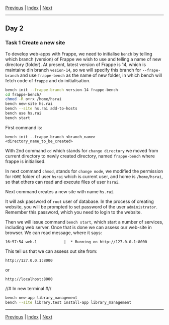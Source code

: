 [Previous](day1.md) | [Index](index.md) | [Next](day3.md)

---

## Day 2

### Task 1 Create a new site

To develop web-apps with Frappe, we need to initialise `bench` by telling which branch (version) of Frappe we wish to use and telling a name of new directory (folder). At present, latest version of Frappe is 14, which is maintaine din branch `vesion-14`, so we will specify this branch for `--frape-branch` and use `frappe-bench` as the name of new folder, in which bench will fetch code of `frappe` and do initialisation.


```bash
bench init --frappe-branch version-14 frappe-bench
cd frappe-bench/
chmod -R o+rx /home/hsrai
bench new-site hs.rai
bench --site hs.rai add-to-hosts
bench use hs.rai
bench start
```

First command is:

`bench init --frappe-branch <branch_name> <directory_name_to_be_created>`

With 2nd command `cd` which stands for `change directory` we moved from current directory to newly created directory, named `frappe-bench` where frappe is initialised.

In next command `chmod`, stands for `change mode`, we modified the permission for `HOME` folder of user `hsrai` which is current user, and home is `/home/hsrai`, so that others can read and execute files of user `hsrai`.

Next command creates a new site with name `hs.rai`.

It will ask password of `root` user of database. In the process of creating website, you will be prompted to set password of the user `administrator`. Remember this password, which you need to login to the website. 

Then we will issue command `bench start`, which start a number of services, including web server. Once that is done we can assess our web-site in browser. We can read message, where it says:

`16:57:54 web.1            |  * Running on http://127.0.0.1:8000`

This tell us that we can assess out site from:

`http://127.0.0.1:8000`

or

`http://localhost:8000`

//# In new terminal #//

```bash
bench new-app library_management
bench --site library.test install-app library_management

```


---

[Previous](day1.md) | [Index](index.md) | [Next](day3.md)
